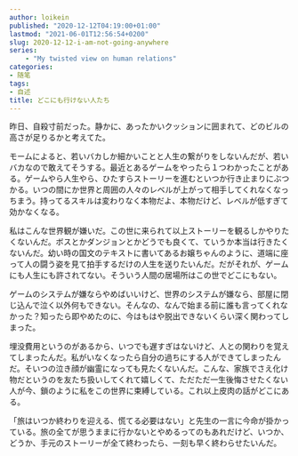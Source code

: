 ```yaml
---
author: loikein
published: "2020-12-12T04:19:00+01:00"
lastmod: "2021-06-01T12:56:54+0200"
slug: 2020-12-12-i-am-not-going-anywhere
series:
    - "My twisted view on human relations"
categories:
- 随笔
tags:
- 自述
title: どこにも行けない人たち
---
```

昨日、自殺寸前だった。静かに、あったかいクッションに囲まれて、どのビルの高さが足りるかと考えてた。

モームによると、若いバカしか細かいことと人生の繋がりをしないんだが、若いバカなので敢えてそうする。最近とあるゲームをやったら１つわかったことがある。ゲームやら人生やら、ひたすらストーリーを進むといつか行き止まりにぶつかる。いつの間にか世界と周囲の人々のレベルが上がって相手してくれなくなっちまう。持ってるスキルは変わりなく本物だよ、本物だけど、レベルが低すぎて効かなくなる。

私はこんな世界観が嫌いだ。この世に来られて以上ストーリーを観るしかやりたくないんだ。ボスとかダンジョンとかどうでも良くて、ていうか本当は行きたくないんだ。幼い時の国文のテキストに書いてあるお嬢ちゃんのように、道端に座って人の闘う姿を見て拍手するだけの人生を送りたいんだ。だがそれが、ゲームにも人生にも許されてない。そういう人間の居場所はこの世でどこにもない。

ゲームのシステムが嫌ならやめばいいけど、世界のシステムが嫌なら、部屋に閉じ込んで泣く以外何もできない。そんなの、なんで始まる前に誰も言ってくれなかった？知ったら即やめたのに、今はもはや脱出できないくらい深く関わってしまった。

埋没費用というのがあるから、いつでも遅すぎはないけど、人との関わりを覚えてしまったんだ。私がいなくなったら自分の過ちにする人ができてしまったんだ。そいつの泣き顔が幽霊になっても見たくないんだ。こんな、家族でさえ化け物だというのを友たち扱いしてくれて嬉しくて、ただただ一生後悔させたくない人が今、鎖のように私をこの世界に束縛している。これ以上皮肉の話がどこにある。

「旅はいつか終わりを迎える、慌てる必要はない」と先生の一言に今命が掛かっている。旅の全てが思うままに行かないとやめるってのもあれだけど、いつか、どうか、手元のストーリーが全て終わったら、一刻も早く終わらせたいんだ。
